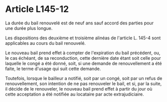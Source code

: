 # Article L145-12

La durée du bail renouvelé est de neuf ans sauf accord des parties pour une durée plus longue.

Les dispositions des deuxième et troisième alinéas de l'article L. 145-4 sont applicables au cours du bail renouvelé.

Le nouveau bail prend effet à compter de l'expiration du bail précédent, ou, le cas échéant, de sa reconduction, cette dernière date étant soit celle pour laquelle le congé a été donné, soit, si une demande de renouvellement a été faite, le terme d'usage qui suit cette demande.

Toutefois, lorsque le bailleur a notifié, soit par un congé, soit par un refus de renouvellement, son intention de ne pas renouveler le bail, et si, par la suite, il décide de le renouveler, le nouveau bail prend effet à partir du jour où cette acceptation a été notifiée au locataire par acte extrajudiciaire.
